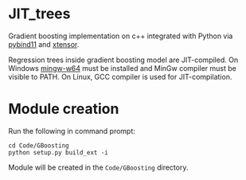 # JIT_trees

Gradient boosting implementation on c++ integrated with Python via [pybind11](https://github.com/pybind/pybind11) and [xtensor](https://github.com/xtensor-stack/xtensor-python).

Regression trees inside gradient boosting model are JIT-compiled. On Windows [mingw-w64](https://mingw-w64.org/doku.php/download/win-builds) must be installed and MinGw compiler must be visible to PATH. On Linux, GCC compiler is used for JIT-compilation.

# Module creation

Run the following in command prompt:

```
cd Code/GBoosting
python setup.py build_ext -i
```

Module will be created in the `Code/GBoosting` directory.


